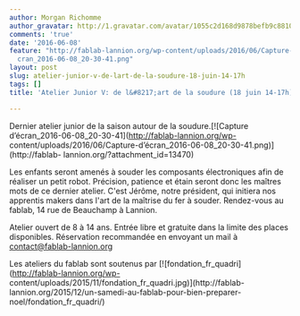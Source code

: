 ```yaml
---
author: Morgan Richomme
author_gravatar: http://1.gravatar.com/avatar/1055c2d168d9878befb9c8810eda96dc?s=96&d=mm&r=g
comments: 'true'
date: '2016-06-08'
feature: "http://fablab-lannion.org/wp-content/uploads/2016/06/Capture-d\u2019\xE9\
  cran_2016-06-08_20-30-41.png"
layout: post
slug: atelier-junior-v-de-lart-de-la-soudure-18-juin-14-17h
tags: []
title: 'Atelier Junior V: de l&#8217;art de la soudure (18 juin 14-17h)'

---
```

Dernier atelier junior de la saison autour de la soudure.[![Capture
d’écran_2016-06-08_20-30-41](http://fablab-lannion.org/wp-
content/uploads/2016/06/Capture-d’écran_2016-06-08_20-30-41.png)](http://fablab-
lannion.org/?attachment_id=13470)

Les enfants seront amenés à souder les composants électroniques afin de
réaliser un petit robot. Précision, patience et étain seront donc les maîtres
mots de ce dernier atelier. C'est Jérôme, notre président, qui initiera nos
apprentis makers dans l'art de la maîtrise du fer à souder. Rendez-vous au
fablab, 14 rue de Beauchamp à Lannion.

Atelier ouvert de 8 à 14 ans. Entrée libre et gratuite dans la limite des
places disponibles. Réservation recommandée en envoyant un mail à
contact@fablab-lannion.org



Les ateliers du fablab sont soutenus par
[![fondation_fr_quadri](http://fablab-lannion.org/wp-
content/uploads/2015/11/fondation_fr_quadri.jpg)](http://fablab-
lannion.org/2015/12/un-samedi-au-fablab-pour-bien-preparer-
noel/fondation_fr_quadri/)


